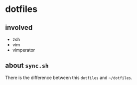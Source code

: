 # dotfiles

## involved

* zsh
* vim
* vimperator

## about `sync.sh`

There is the difference between this `dotfiles` and `~/dotfiles`.

